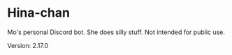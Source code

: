 # Hina-chan

Mo's personal Discord bot. She does silly stuff. Not intended for public use.

Version: 2.17.0
